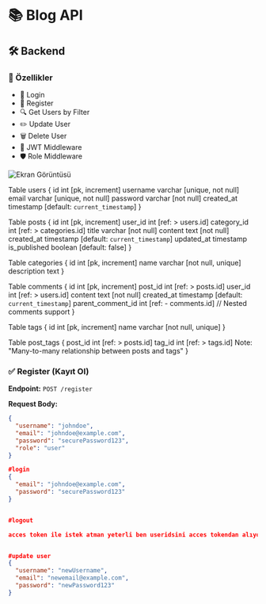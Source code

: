 # 📚 Blog API

## 🛠 Backend

### 🚀 Özellikler

- 🔐 Login
- 📝 Register
- 🔍 Get Users by Filter
- ✏️ Update User
- 🗑️ Delete User
- 🔑 JWT Middleware
- 🛡️ Role Middleware

![Ekran Görüntüsü](db_blog.png)


Table users {
  id int [pk, increment]
  username varchar [unique, not null]
  email varchar [unique, not null]
  password varchar [not null]
  created_at timestamp [default: `current_timestamp`]
}

Table posts {
  id int [pk, increment]
  user_id int [ref: > users.id]
  category_id int [ref: > categories.id]
  title varchar [not null]
  content text [not null]
  created_at timestamp [default: `current_timestamp`]
  updated_at timestamp
  is_published boolean [default: false]
}

Table categories {
  id int [pk, increment]
  name varchar [not null, unique]
  description text
}

Table comments {
  id int [pk, increment]
  post_id int [ref: > posts.id]
  user_id int [ref: > users.id]
  content text [not null]
  created_at timestamp [default: `current_timestamp`]
  parent_comment_id int [ref: - comments.id] // Nested comments support
}

Table tags {
  id int [pk, increment]
  name varchar [not null, unique]
}

Table post_tags {
  post_id int [ref: > posts.id]
  tag_id int [ref: > tags.id]
  Note: "Many-to-many relationship between posts and tags"
}


### ✅ Register (Kayıt Ol)

**Endpoint:** `POST /register`

**Request Body:**
```json
{
  "username": "johndoe",
  "email": "johndoe@example.com",
  "password": "securePassword123",
  "role": "user"
}

#login
{
  "email": "johndoe@example.com",
  "password": "securePassword123"
}


#logout

acces token ile istek atman yeterli ben useridsini acces tokendan alıyorum


#update user
{
  "username": "newUsername",
  "email": "newemail@example.com",
  "password": "newPassword123"
}
